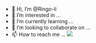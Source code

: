 - 👋 Hi, I’m @Ringo-li
- 👀 I’m interested in ...
- 🌱 I’m currently learning ...
- 💞️ I’m looking to collaborate on ...
- 📫 How to reach me ...
![](https://github-readme-stats.vercel.app/api?username=Ringo-li&show_icons=true&count_private=true&theme=vue&hide=issues)
<!---
Ringo-li/Ringo-li is a ✨ special ✨ repository because its `README.md` (this file) appears on your GitHub profile.
You can click the Preview link to take a look at your changes.
--->
